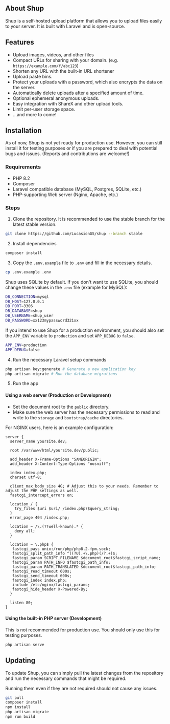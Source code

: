 ## About Shup

Shup is a self-hosted upload platform that allows you to upload files easily to your server. It is built with Laravel and is open-source.

## Features
- Upload images, videos, and other files
- Compact URLs for sharing with your domain. (e.g. `https://example.com/f/abc123`)
- Shorten any URL with the built-in URL shortener
- Upload paste bins.
- Protect your uploads with a password, which also encrypts the data on the server.
- Automatically delete uploads after a specified amount of time.
- Optional ephemeral anonymous uploads.
- Easy integration with ShareX and other upload tools.
- Limit per-user storage space.
- ...and more to come!

## Installation
As of now, Shup is not yet ready for production use. However, you can still install it for testing purposes or if you are prepared to deal with potential bugs and issues. (Reports and contributions are welcome!)

### Requirements
- PHP 8.2
- Composer
- Laravel compatible database (MySQL, Postgres, SQLite, etc.)
- PHP-supporting Web server (Nginx, Apache, etc.)

### Steps
1. Clone the repository. It is recommended to use the stable branch for the latest stable version.
```bash
git clone https://github.com/LucasionGS/shup --branch stable
```

2. Install dependencies
```bash
composer install
```

3. Copy the `.env.example` file to `.env` and fill in the necessary details.
```bash
cp .env.example .env
```

Shup uses SQLite by default.
If you don't want to use SQLite, you should change these values in the `.env` file (example for MySQL):
```bash
DB_CONNECTION=mysql
DB_HOST=127.0.0.1
DB_PORT=3306
DB_DATABASE=shup
DB_USERNAME=shup_user
DB_PASSWORD=xx123mypassword321xx
```

If you intend to use Shup for a production environment, you should also set the `APP_ENV` variable to `production` and set `APP_DEBUG` to `false`.
```bash
APP_ENV=production
APP_DEBUG=false
```


4. Run the necessary Laravel setup commands
```bash
php artisan key:generate # Generate a new application key
php artisan migrate # Run the database migrations
```

5. Run the app
  
#### Using a web server (Production or Development)
- Set the document root to the `public` directory.
- Make sure the web server has the necessary permissions to read and write to the `storage` and `bootstrap/cache` directories.

For NGINX users, here is an example configuration:
```nginx
server {
  server_name yoursite.dev;

  root /var/www/html/yoursite.dev/public;

  add_header X-Frame-Options "SAMEORIGIN";
  add_header X-Content-Type-Options "nosniff";

  index index.php;
  charset utf-8;

  client_max_body_size 4G; # Adjust this to your needs. Remember to adjust the PHP settings as well.
  fastcgi_intercept_errors on;

  location / {
    try_files $uri $uri/ /index.php?$query_string;
  }  
  error_page 404 /index.php;
  
  location ~ /\.(?!well-known).* {
    deny all;
  }

  location ~ \.php$ {
   fastcgi_pass unix:/run/php/php8.2-fpm.sock;
   fastcgi_split_path_info ^((?U).+\.php)(/?.+)$;
   fastcgi_param SCRIPT_FILENAME $document_root$fastcgi_script_name;
   fastcgi_param PATH_INFO $fastcgi_path_info;
   fastcgi_param PATH_TRANSLATED $document_root$fastcgi_path_info;
   fastcgi_read_timeout 600s;
   fastcgi_send_timeout 600s;
   fastcgi_index index.php;
   include /etc/nginx/fastcgi_params;
   fastcgi_hide_header X-Powered-By;
  }

  listen 80;
}
```

#### Using the built-in PHP server (Development)
  This is not recommended for production use. You should only use this for testing purposes.
```bash
php artisan serve
```

## Updating
To update Shup, you can simply pull the latest changes from the repository and run the necessary commands that might be required.

Running them even if they are not required should not cause any issues.
```bash
git pull
composer install
npm install
php artisan migrate
npm run build
```